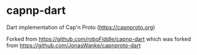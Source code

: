 # capnp-dart
Dart implementation of Cap'n Proto (https://capnproto.org)

Forked from https://github.com/roboFiddle/capnp-dart which was forked from https://github.com/JonasWanke/capnproto-dart
